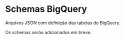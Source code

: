 # Schemas BigQuery

Arquivos JSON com definição das tabelas do BigQuery.

Os schemas serão adicionados em breve.
